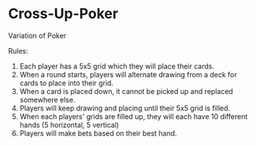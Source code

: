 # Cross-Up-Poker

Variation of Poker

Rules:
1. Each player has a 5x5 grid which they will place their cards.
2. When a round starts, players will alternate drawing from a deck for cards to place into their grid. 
3. When a card is placed down, it cannot be picked up and replaced somewhere else.
4. Players will keep drawing and placing until their 5x5 grid is filled.
5. When each players' grids are filled up, they will each have 10 different hands (5 horizontal, 5 vertical)
6. Players will make bets based on their best hand.
